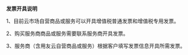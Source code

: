 **发票开具说明**

1、目前云市场自营商品或服务可以开具增值税普通发票和增值税专用发票。

2、购买服务商商品或服务需要联系服务商开具发票。

3、服务商（含用友云自营商品或服务）根据客户填写发票信息开具所需发票。

